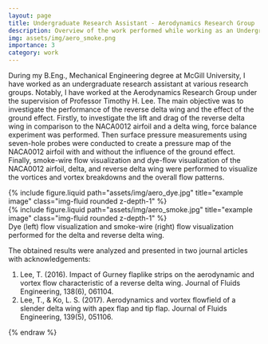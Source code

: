 ```yaml
---
layout: page
title: Undergraduate Research Assistant - Aerodynamics Research Group
description: Overview of the work performed while working as an Undergraduate Research Assistant at the Aerodynamics Research Group, McGill Unviersity. 
img: assets/img/aero_smoke.png
importance: 3
category: work
---
```


During my B.Eng., Mechanical Engineering degree at McGill University, I have worked as an undergraduate research assistant at various research groups. Notably, I have worked at the Aerodynamics Research Group under the supervision of Professor Timothy H. Lee. The main objective was to investigate the performance of the reverse delta wing and the effect of the ground effect. Firstly, to investigate the lift and drag of the reverse delta wing in comparison to the NACA0012 airfoil and a delta wing, force balance experiment was performed. Then surface pressure measurements using seven-hole probes were conducted to create a pressure map of the NACA0012 airfoil with and without the influence of the ground effect. Finally, smoke-wire flow visualization and dye-flow visualization of the NACA0012 airfoil, delta, and reverse delta wing were performed to visualize the vortices and vortex breakdowns and the overall flow patterns. 

<div class="row">
    <div class="col-sm mt-3 mt-md-0">
        {% include figure.liquid path="assets/img/aero_dye.jpg" title="example image" class="img-fluid rounded z-depth-1" %}
    </div>
    <div class="col-sm mt-3 mt-md-0">
        {% include figure.liquid path="assets/img/aero_smoke.jpg" title="example image" class="img-fluid rounded z-depth-1" %}
    </div>
</div>
<div class="caption">
    Dye (left) flow visualization and smoke-wire (right) flow visualization performed for the delta and reverse delta wing. 
</div>

The obtained results were analyzed and presented in two journal articles with acknowledgements:
1. Lee, T. (2016). Impact of Gurney flaplike strips on the aerodynamic and vortex flow characteristic of a reverse delta wing. Journal of Fluids Engineering, 138(6), 061104.
2. Lee, T., & Ko, L. S. (2017). Aerodynamics and vortex flowfield of a slender delta wing with apex flap and tip flap. Journal of Fluids Engineering, 139(5), 051106.


{% endraw %}
